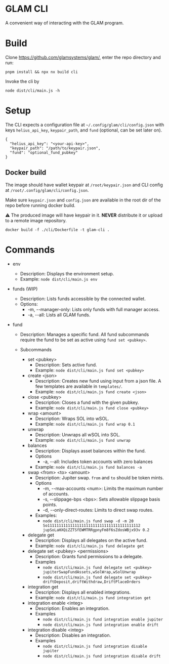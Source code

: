 # GLAM CLI

A convenient way of interacting with the GLAM program.

# Build

Clone https://github.com/glamsystems/glam/, enter the repo directory and run:

```
pnpm install && npx nx build cli
```

Invoke the cli by

```
node dist/cli/main.js -h
```

# Setup

The CLI expects a configuration file at `~/.config/glam/cli/config.json` with keys `helius_api_key`, `keypair_path`, and `fund` (optional, can be set later on).

```
{
  "helius_api_key": "<your-api-key>",
  "keypair_path": "/path/to/keypair.json",
  "fund": "optional_fund_pubkey"
}
```

## Docker build

The image should have wallet keypair at `/root/keypair.json` and CLI config at `/root/.config/glam/cli/config.json`.

Make sure `keypair.json` and `config.json` are available in the root dir of the repo before running docker build.

⚠️ The produced image will have keypair in it. **NEVER** distribute it or upload to a remote image repository.

```
docker build -f ./cli/Dockerfile -t glam-cli .
```

# Commands

- env

  - Description: Displays the environment setup.
  - Example: `node dist/cli/main.js env`

- funds (WIP)

  - Description: Lists funds accessible by the connected wallet.
  - Options:
    - -m, --manager-only: Lists only funds with full manager access.
    - -a, --all: Lists all GLAM funds.

- fund

  - Description: Manages a specific fund. All fund subcommands require the fund to be set as active using `fund set <pubkey>`.
  - Subcommands

    - set \<pubkey>
      - Description: Sets active fund.
      - Example: `node dist/cli/main.js fund set <pubkey>`
    - create \<json>
      - Description: Creates new fund using input from a json file. A few templates are available in `templates/`.
      - Example: `node dist/cli/main.js fund create <json>`
    - close \<pubkey>
      - Description: Closes a fund with the given pubkey.
      - Example: `node dist/cli/main.js fund close <pubkey>`
    - wrap \<amount>
      - Description: Wraps SOL into wSOL.
      - Example: `node dist/cli/main.js fund wrap 0.1`
    - unwrap
      - Description: Unwraps all wSOL into SOL.
      - Example: `node dist/cli/main.js fund unwrap`
    - balances
      - Description: Displays asset balances within the fund.
      - Options
        - -a, --all: Includes token accounts with zero balances
      - Example: `node dist/cli/main.js fund balances -a`
    - swap \<from> \<to> \<amount>
      - Description: Jupiter swap. `from` and `to` should be token mints.
      - Options
        - -m, --max-accounts \<num>: Limits the maximum number of accounts.
        - -s, --slippage-bps \<bps>: Sets allowable slippage basis points.
        - -d, --only-direct-routes: Limits to direct swap routes.
      - Examples:
        - `node dist/cli/main.js fund swap -d -m 20 So11111111111111111111111111111111111111112 jupSoLaHXQiZZTSfEWMTRRgpnyFm8f6sZdosWBjx93v 0.2`
    - delegate get
      - Description: Displays all delegates on the active fund.
      - Example: `node dist/cli/main.js fund delegate get`
    - delegate set \<pubkey> \<permissions>
      - Description: Grants fund permissions to a delegate.
      - Examples
        - `node dist/cli/main.js fund delegate set <pubkey> jupiterSwapFundAssets,wSolWrap,wSolUnwrap`
        - `node dist/cli/main.js fund delegate set <pubkey> driftDeposit,driftWithdraw,DriftPlaceOrders`
    - integration get
      - Description: Displays all enabled integrations.
      - Example: `node dist/cli/main.js fund integration get`
    - integration enable \<integ>
      - Description: Enables an integration.
      - Examples
        - `node dist/cli/main.js fund integration enable jupiter`
        - `node dist/cli/main.js fund integration enable drift`
    - integration disable \<integ>
      - Description: Disables an integration.
      - Examples
        - `node dist/cli/main.js fund integration disable jupiter`
        - `node dist/cli/main.js fund integration disable drift`
